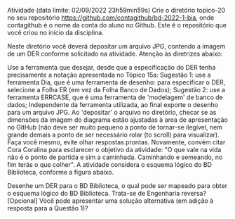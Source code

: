 Atividade (data limite: 02/09/2022 23h59min59s)
Crie o diretório topico-20 no seu repositório https://github.com/contagithub/bd-2022-1-bia, onde contagithub é o nome da conta do aluno no Github. Este é o repositório que você criou no início da disciplina.

Neste diretório você deverá depositar um arquivo JPG, contendo a imagem de um DER conforme solicitado na atividade.
Atenção às diretrizes abaixo:

Use a ferramenta que desejar, desde que a especificação do DER tenha precisamente a notação apresentada no Tópico 15a:
Sugestão 1: use a ferramenta Dia, que é uma ferramenta de desenho:
para especificar o DER, selecione a Folha ER (em vez da Folha Banco de Dados);
Sugestão 2: use a ferramenta ERRCASE, que é uma ferramenta de 'modelagem' de banco de dados;
Independente da ferramenta utilizada, ao final exporte o desenho para um arquivo JPG.
Ao 'depositar' o arquivo no diretório, checar se as dimensões da imagem do diagrama estão ajustadas à area de apresentação no GitHub (não deve ser muito pequeno a ponto de tornar-se ilegível, nem grande demais a ponto de ser necessário rolar (to scroll) para visualizar).
Faça você mesmo, evite olhar respostas prontas.
Novamente, convém citar Cora Coralina para esclarecer o objetivo da atividade: "O que vale na vida não é o ponto de partida e sim a caminhada. Caminhando e semeando, no fim terás o que colher".
A atividade considera o esquema lógico do BD Biblioteca, conforme a figura abaixo.



Desenhe um DER para o BD Biblioteca, o qual pode ser mapeado para obter o esquema lógico do BD Biblioteca.
Trata-se de Engenharia reversa?
[Opcional] Você pode apresentar uma solução alternativa (em adição à resposta para a Questão 1)?
